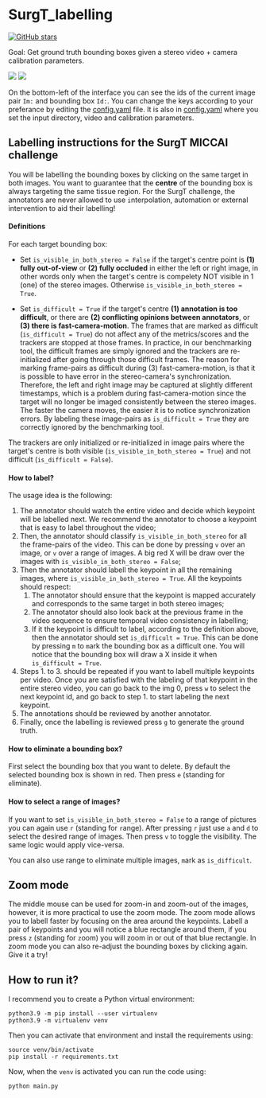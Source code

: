 # SurgT_labelling

[![GitHub stars](https://img.shields.io/github/stars/Cartucho/SurgT_labelling.svg?style=social&label=Stars)](https://github.com/Cartucho/SurgT_labelling)

Goal: Get ground truth bounding boxes given a stereo video + camera calibration parameters.

<img src="https://user-images.githubusercontent.com/15831541/152753224-e5e87ab7-e508-4aba-92ae-3e6a0587b246.png">

<img src="https://user-images.githubusercontent.com/15831541/152757790-30a8658b-e7cb-44f9-93ef-811401f90e30.png">

On the bottom-left of the interface you can see the ids of the current image pair `Im:` and bounding box `Id:`. You can change the keys according to your preferance by editing the [config.yaml](https://github.com/Cartucho/stereo_labeling/blob/main/config.yaml) file. It is also in [config.yaml](https://github.com/Cartucho/stereo_labeling/blob/main/config.yaml) where you set the input directory, video and calibration parameters.

## Labelling instructions for the SurgT MICCAI challenge

You will be labelling the bounding boxes by clicking on the same target in both images. You want to guarantee that the **centre** of the bounding box is always targeting the same tissue region.
For the SurgT challenge, the annotators are never allowed to use `i`nterpolation, automation or external intervention to aid their labelling!

#### Definitions

For each target bounding box:

- Set `is_visible_in_both_stereo = False` if the target's centre point is **(1) fully out-of-view** or **(2) fully occluded** in either the left or right image, in other words only when the target's centre is compelety NOT visible in 1 (one) of the stereo images. Otherwise `is_visible_in_both_stereo = True`.

- Set `is_difficult = True` if the target's centre **(1) annotation is too difficult**, or there are **(2) conflicting opinions between annotators**, or **(3) there is fast-camera-motion**. The frames that are marked as difficult (`is_difficult = True`) do not affect any of the metrics/scores and the trackers are stopped at those frames. In practice, in our benchmarking tool, the difficult frames are simply ignored and the trackers are re-initialized after going through those difficult frames. The reason for marking frame-pairs as difficult during (3) fast-camera-motion, is that it is possible to have error in the stereo-camera's synchronization. Therefore, the left and right image may be captured at slightly different timestamps, which is a problem during fast-camera-motion since the target will no longer be imaged consistently between the stereo images. The faster the camera moves, the easier it is to notice synchronization errors. By labeling these image-pairs as `is_difficult = True` they are correctly ignored by the benchmarking tool.

The trackers are only initialized or re-initialized in image pairs where the target's centre is both visible (`is_visible_in_both_stereo = True`) and not difficult (`is_difficult = False`).

#### How to label?

The usage idea is the following:
1. The annotator should watch the entire video and decide which keypoint will be labelled next. We recommend the annotator to choose a keypoint that is easy to label throughout the video;
2. Then, the annotator should classify `is_visible_in_both_stereo` for all the frame-pairs of the video. This can be done by pressing `v` over an image, or `v` over a range of images. A big red X will be draw over the images with `is_visible_in_both_stereo = False`;
3. Then the annotator should labell the keypoint in all the remaining images, where `is_visible_in_both_stereo = True`. All the keypoints should respect:
    1. The annotator should ensure that the keypoint is mapped accurately and corresponds to the same target in both stereo images;
    2. The annotator should also look back at the previous frame in the video sequence to ensure temporal video consistency in labelling;
    3. If it the keypoint is difficult to label, according to the definition above, then the annotator should set `is_difficult = True`. This can be done by pressing `m` to `m`ark the bounding box as a difficult one. You will notice that the bounding box will draw a X inside it when `is_difficult = True`.
4. Steps 1. to 3. should be repeated if you want to labell multiple keypoints per video. Once you are satisfied with the labeling of that keypoint in the entire stereo video, you can go back to the img 0, press `w` to select the next keypoint id, and go back to step 1. to start labeling the next keypoint.
5. The annotations should be reviewed by another annotator.
6. Finally, once the labelling is reviewed press `g` to generate the `g`round truth.

#### How to eliminate a bounding box?

First select the bounding box that you want to delete. By default the selected bounding box is shown in red. Then press `e` (standing for `e`liminate).

#### How to select a range of images?

If you want to set `is_visible_in_both_stereo = False` to a range of pictures you can again use `r` (standing for `r`ange). After pressing `r` just use `a` and `d` to select the desired range of images. Then press `v` to toggle the visibility. The same logic would apply vice-versa.

You can also use range to `e`liminate multiple images, `m`ark as `is_difficult`.

## Zoom mode

The middle mouse can be used for zoom-in and zoom-out of the images, however, it is more practical to use the zoom mode. The zoom mode allows you to labell faster by focusing on the area around the keypoints. Labell a pair of keypoints and you will notice a blue rectangle around them, if you press `z` (standing for `z`oom) you will zoom in or out of that blue rectangle. In zoom mode you can also re-adjust the bounding boxes by clicking again. Give it a try!

## How to run it?

I recommend you to create a Python virtual environment:

```
python3.9 -m pip install --user virtualenv
python3.9 -m virtualenv venv
```

Then you can activate that environment and install the requirements using:
```
source venv/bin/activate
pip install -r requirements.txt
```

Now, when the `venv` is activated you can run the code using:

```
python main.py
```
